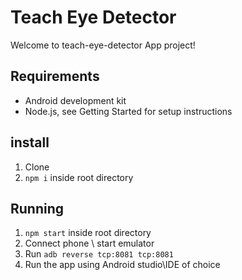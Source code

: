 # Teach Eye Detector
Welcome to teach-eye-detector App project!

## Requirements
* Android development kit
* Node.js, see Getting Started for setup instructions

## install
1. Clone
2. `npm i` inside root directory

## Running
1. `npm start` inside root directory
2. Connect phone \ start emulator
3. Run `adb reverse tcp:8081 tcp:8081`
4. Run the app using Android studio\IDE of choice
